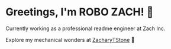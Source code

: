 # Greetings, I'm ROBO ZACH! 🤖

Currently working as a professional readme engineer at Zach Inc.

Explore my mechanical wonders at [ZacharyTStone](https://github.com/ZacharyTStone) 🚀
